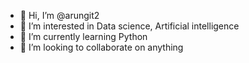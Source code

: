 - 👋 Hi, I’m @arungit2
- 👀 I’m interested in Data science, Artificial intelligence
- 🌱 I’m currently learning Python
- 💞️ I’m looking to collaborate on anything

<!---
arungit2/arungit2 is a ✨ special ✨ repository because its `README.md` (this file) appears on your GitHub profile.
You can click the Preview link to take a look at your changes.
--->
